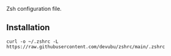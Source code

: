 Zsh configuration file.

## Installation

    curl -o ~/.zshrc -L https://raw.githubusercontent.com/devubu/zshrc/main/.zshrc
